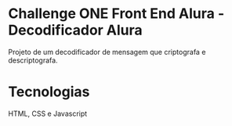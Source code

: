 # Challenge ONE Front End Alura - Decodificador Alura
Projeto de um decodificador de mensagem que criptografa e descriptografa.

# Tecnologias
HTML, CSS e Javascript

